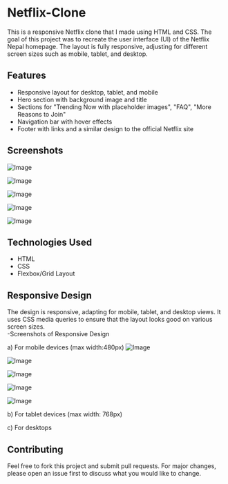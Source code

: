 # Netflix-Clone
This is a responsive Netflix clone that I made using HTML and CSS. The goal of this project was to recreate the user interface (UI) of the Netflix Nepal homepage. The layout is fully responsive, adjusting for different screen sizes such as mobile, tablet, and desktop.

## Features
- Responsive layout for desktop, tablet, and mobile
- Hero section with background image and title
- Sections for "Trending Now with placeholder images", "FAQ", "More Reasons to Join"
- Navigation bar with hover effects
- Footer with links and a similar design to the official Netflix site

## Screenshots
![Image](https://github.com/user-attachments/assets/fc446be7-9942-4325-b2dc-49c41adcbb87)

![Image](https://github.com/user-attachments/assets/a3e34178-6d42-4870-bf59-4be9b36dea1e)

![Image](https://github.com/user-attachments/assets/4abcc524-7ca2-43f7-a042-327caf278a5e)

![Image](https://github.com/user-attachments/assets/e472d5f5-9a3f-4cfd-a92f-6d81797e9b9e)

![Image](https://github.com/user-attachments/assets/40928418-4fe5-490b-af26-62f6b369597d)

## Technologies Used
- HTML
- CSS
- Flexbox/Grid Layout

## Responsive Design
The design is responsive, adapting for mobile, tablet, and desktop views. It uses CSS media queries to ensure that the layout looks good on various screen sizes.<br>
-Screenshots of Responsive Design   

a) For mobile devices (max width:480px)
![Image](https://github.com/user-attachments/assets/7a2b9981-3c4a-4278-8c21-f86a9d603eda)

![Image](https://github.com/user-attachments/assets/3ed342be-d6d1-45bc-b95b-cb7b27af8eed)

![Image](https://github.com/user-attachments/assets/4da16ee5-e318-4f47-910b-0c1e85c5ba50)

![Image](https://github.com/user-attachments/assets/737632fa-4705-44a0-b082-b2fb7cf0adaf)

![Image](https://github.com/user-attachments/assets/afb7cbcb-d869-47ad-b27d-efabca124469)

b) For tablet devices (max width: 768px)




c) For desktops





## Contributing
Feel free to fork this project and submit pull requests. For major changes, please open an issue first to discuss what you would like to change.



